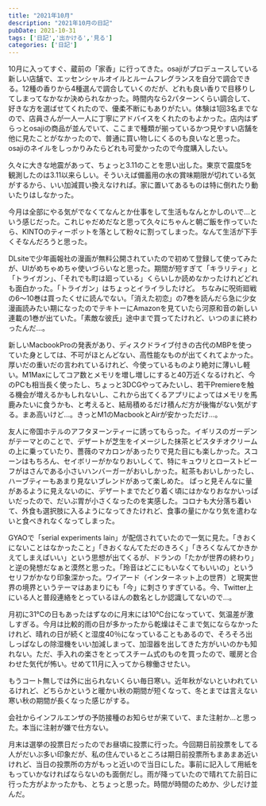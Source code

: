 ```yaml
---
title: "2021年10月"
description: "2021年10月の日記"
pubDate: 2021-10-31
tags: ['日記','出かける','見る']
categories: ['日記']
---
```


10月に入ってすぐ、蔵前の「家香」に行ってきた。osajiがプロデュースしている新しい店舗で、エッセンシャルオイルとルームフレグランスを自分で調合できる。12種の香りから4種選んで調合していくのだが、どれも良い香りで目移りしてしまってなかなか決められなかった。時間内なら2パターンくらい調合して、好きな方を選ばせてくれたので、優柔不断にもありがたい。体験は1回3名までなので、店員さんが一人一人に丁寧にアドバイスをくれたのもよかった。店内はずらっとosajiの商品が並んでいて、ここまで種類が揃っているかつ見やすい店舗を他に見たことがなかったので、普通に買い物しにくるのも良いなと思った。osajiのネイルをしっかりみたらどれも可愛かったので今度購入したい。

久々に大きな地震があって、ちょっと3.11のことを思い出した。東京で震度5を観測したのは3.11以来らしい。そういえば備蓄用の水の賞味期限が切れている気がするから、いい加減買い換えなければ。家に置いてあるものは特に倒れたり動いたりはしなかった。

今月は全部にやる気がでなくてなんとか仕事をして生活もなんとかしのいで…という感じだった。これじゃだめだなと思って久々にちゃんと朝ご飯を作っていたら、KINTOのティーポットを落として粉々に割ってしまった。なんて生活が下手くそなんだろうと思った。

DLsiteで少年画報社の漫画が無料公開されていたので初めて登録して使ってみたが、UIがめちゃめちゃ使いづらいなと思った。期間が短すぎて「キラリティ」と「トライガン」、「それでも町は廻っている」くらいしか読めなかったけれどどれも面白かった。「トライガン」はちょっとイライラしたけど。
ちなみに呪術廻戦の6～10巻は買ったくせに読んでない。「消えた初恋」の7巻を読んだら急に少女漫画読みたい期になったのでテキトーにAmazonを見ていたら河原和音の新しい連載の1巻が出ていた。「素敵な彼氏」途中まで買ってたけれど、いつのまに終わったんだ…。

新しいMacbookProの発表があり、ディスクドライブ付きの古代のMBPを使っていた身としては、不可がほとんどない、高性能なものが出てくれてよかった。厚いだの重いだの言われているけれど、今使っているものより絶対に薄いし軽い。M1Maxにしてコア数とメモリを増し増しにすると40万近くなるけれど、今のPCも相当長く使ったし、ちょっと3DCGやってみたいし、若干Premiereを触る機会が増えるかもしれないし、これから出てくるアプリによってはメモリを馬鹿みたいに食うかも、と考えると、結局積めるだけ積んだ方が後悔がない気がする。まあ高いけど…。きっとM1のMacbookとAirが安かっただけ…。

友人に帝国ホテルのアフタヌーンティーに誘ってもらった。イギリスのガーデンがテーマとのことで、デザートが芝生をイメージした抹茶とピスタチオクリームの上に乗っていたり、薔薇のマカロンがあったりで見た目にも楽しかった。スコーンはもちろん、セイボリーがかなりおいしくて、特にキュウリとローストビーフがはさんである小さいハンバーガーがおいしかった。紅茶もおいしかったし、ハーブティーもあまり見ないブレンドがあって楽しめた。
ぱっと見そんなに量があるように見えないのに、デザートまでたどり着く頃にはかなりおなかいっぱいだったので、だいぶ胃が小さくなったのを実感した。コロナも大分落ち着いて、外食も選択肢に入るようになってきたけれど、食事の量にかなり気を遣わないと食べきれなくなってしまった。

GYAOで「serial experiments lain」が配信されていたので一気に見た。「きおくにないことはなかったこと」「きおくなんてただのきろく」「きろくなんてかきかえてしまえばいい」という思想が出てくるが、ドランの「たかが世界の終わり」と逆の発想だなぁと漠然と思った。「玲音はどこにもいなくてもいいの」というセリフがかなり印象深かった。ワイアード（インターネット上の世界）と現実世界の境界というテーマはあまりにも「今」に刺さりすぎている。今、Twitter上にいる人と普段連絡をとっているほんの数名としか認識してないので…。

月初に31℃の日もあったはずなのに月末には10℃台になっていて、気温差が激しすぎる。今月は比較的雨の日が多かったから乾燥はそこまで気にならなかったけれど、晴れの日が続くと湿度40％になっていることもあるので、そろそろ出しっぱなしの除湿機をいい加減しまって、加湿器を出してきた方がいいのかも知れない。ただ、手入れの楽さをとってスチーム式のものを買ったので、暖房と合わせた気代が怖い。せめて11月に入ってから稼働させたい。

もうコート無しでは外に出られないくらい毎日寒い。近年秋がないといわれているけれど、どちらかというと暖かい秋の期間が短くなって、冬とまでは言えない寒い秋の期間が長くなった感じがする。

会社からインフルエンザの予防接種のお知らせが来ていて、また注射か…と思った。本当に注射が嫌で仕方ない。

月末は選挙の投票日だったのでお昼頃に投票に行った。今回期日前投票をしてる人がだいぶ多い印象だが、私の住んでいるところは期日前投票所もまあまあ近いけれど、当日の投票所の方がもっと近いので当日にした。事前に記入して用紙をもっていかなければならないのも面倒だし。雨が降っていたので晴れてた前日に行った方がよかったかも、とちょっと思った。時間が時間のためか、少しだけ並んだ。